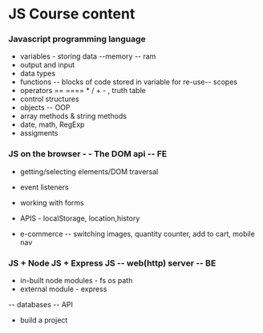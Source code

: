 # JS Course content

### Javascript programming language

- variables - storing data --memory -- ram
- output and input
- data types
- functions -- blocks of code stored in variable for re-use-- scopes
- operators == ==== \* / + - , truth table
- control structures
- objects -- OOP
- array methods & string methods
- date, math, RegExp
- assigments

### JS on the browser - - The DOM api -- FE

- getting/selecting elements/DOM traversal
- event listeners
- working with forms
- APIS - localStorage, location,history

- e-commerce -- switching images, quantity counter, add to cart, mobile nav

### JS + Node JS + Express JS -- web(http) server -- BE

- in-built node modules - fs os path
- external module - express

-- databases
-- API

- build a project
